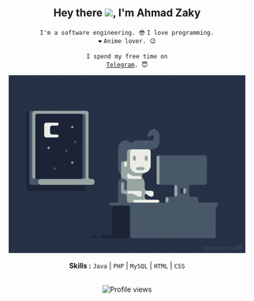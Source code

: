 <div align="center">
<h2>Hey there <img src="https://github.com/svr666/svr666/blob/master/gifs/Hi.gif" width="30px">, I'm Ahmad Zaky</h2>

<div align="center" width="50">

<code>I'm a software engineering. 😎</code>
<code>I love programming. ❤</code>
<code>Anime lover. 😉</code>

<code>I spend my free time on <a href="https://t.me/saveitlol">Telegram</a>. 😇</code>

<img src="gifs/coding.gif" alt="coding ?">

<b>Skills :</b> <code>Java</code> | <code>PHP</code> | <code>MySQL</code> | <code>HTML</code> | <code>CSS</code>


<br><img src="https://gpvc.arturio.dev/saveitlol" alt="Profile views">

</div>
